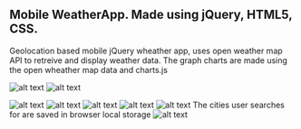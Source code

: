 ## Mobile WeatherApp.  Made using jQuery, HTML5, CSS.   

Geolocation based mobile jQuery wheather app, uses open weather map API to retreive and display weather data.  The graph charts are made using the open wheather map data and charts.js 

![alt text](https://i.imgur.com/CeOurzG.png)
![alt text](https://i.imgur.com/KjRKMRk.png)

![alt text](https://i.imgur.com/1Qfy8UZ.png)
![alt text](https://i.imgur.com/tfHoi0S.png)
![alt text](https://i.imgur.com/IT66cSU.png)
![alt text](https://i.imgur.com/u4OkOq0.png)
![alt text](https://i.imgur.com/JrwgzPR.png)
The cities user searches for are saved in browser local storage
![alt text](https://i.imgur.com/CjO5JLT.png)
